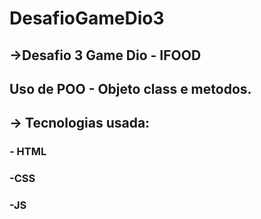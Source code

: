 # DesafioGameDio3

## ->Desafio  3 Game Dio - IFOOD

## Uso de POO - Objeto class e metodos.

## -> Tecnologias usada:

###  - HTML
### -CSS
### -JS
